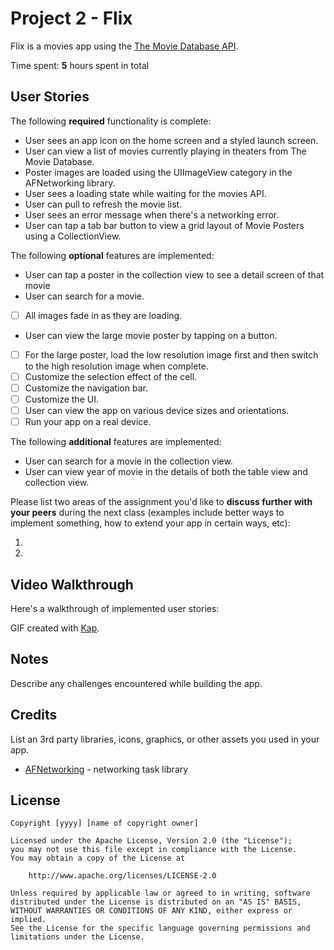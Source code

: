 # Project 2 - Flix
Flix is a movies app using the [The Movie Database API](http://docs.themoviedb.apiary.io/#).

Time spent: **5** hours spent in total

## User Stories

The following **required** functionality is complete:

- User sees an app icon on the home screen and a styled launch screen.
- User can view a list of movies currently playing in theaters from The Movie Database.
- Poster images are loaded using the UIImageView category in the AFNetworking library.
- User sees a loading state while waiting for the movies API.
- User can pull to refresh the movie list.
- User sees an error message when there's a networking error.
- User can tap a tab bar button to view a grid layout of Movie Posters using a CollectionView.

The following **optional** features are implemented:

- User can tap a poster in the collection view to see a detail screen of that movie
- User can search for a movie.
- [ ] All images fade in as they are loading.
- User can view the large movie poster by tapping on a button.
- [ ] For the large poster, load the low resolution image first and then switch to the high resolution image when complete.
- [ ] Customize the selection effect of the cell.
- [ ] Customize the navigation bar.
- [ ] Customize the UI.
- [ ] User can view the app on various device sizes and orientations.
- [ ] Run your app on a real device.

The following **additional** features are implemented:
- User can search for a movie in the collection view.
- User can view year of movie in the details of both the table view and collection view. 

Please list two areas of the assignment you'd like to **discuss further with your peers** during the next class (examples include better ways to implement something, how to extend your app in certain ways, etc):

1.
2.

## Video Walkthrough

Here's a walkthrough of implemented user stories:



GIF created with [Kap](https://getkap.co/).

## Notes

Describe any challenges encountered while building the app.

## Credits

List an 3rd party libraries, icons, graphics, or other assets you used in your app.

- [AFNetworking](https://github.com/AFNetworking/AFNetworking) - networking task library

## License

    Copyright [yyyy] [name of copyright owner]

    Licensed under the Apache License, Version 2.0 (the "License");
    you may not use this file except in compliance with the License.
    You may obtain a copy of the License at

        http://www.apache.org/licenses/LICENSE-2.0

    Unless required by applicable law or agreed to in writing, software
    distributed under the License is distributed on an "AS IS" BASIS,
    WITHOUT WARRANTIES OR CONDITIONS OF ANY KIND, either express or implied.
    See the License for the specific language governing permissions and
    limitations under the License.
